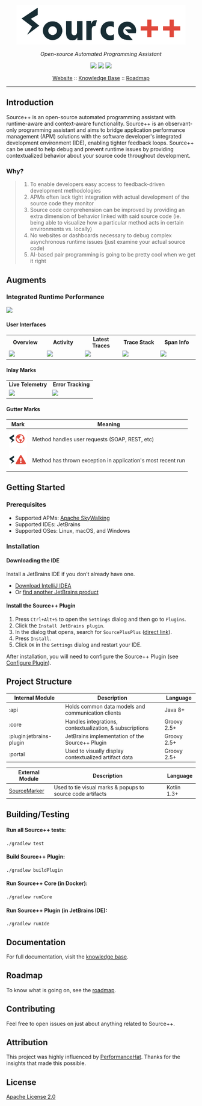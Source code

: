 <p align="center">
  <img src="docs/images/source_plus_plus_logo.png" width="450px" title="Source++">
</p>

*<p align="center">Open-source Automated Programming Assistant</p>*

<p align="center">
  <a href="https://travis-ci.com/sourceplusplus/Assistant"><img src="https://travis-ci.com/sourceplusplus/Assistant.svg?token=ss9XQPnrp2cb7kvLpwGX&branch=master"/></a>
  <a href="https://gitter.im/sourceplusplus"><img src="https://badges.gitter.im/Join Chat.svg"/></a>
  <a href="https://github.com/sourceplusplus/Assistant/blob/master/LICENSE"><img src="https://img.shields.io/badge/license-Apache 2-blue.svg?style=flat"/></a>
</p>

<p align="center">
  <a href="https://sourceplusplus.com">Website</a> ::
  <a href="docs/markdown">Knowledge Base</a> ::
  <a href="docs/markdown/02-general/02-roadmap.md">Roadmap</a>
</p>

---

## Introduction

Source++ is an open-source automated programming assistant with runtime-aware and context-aware functionality. Source++ is an observant-only programming assistant and aims to bridge application performance management (APM) solutions with the software developer's integrated development environment (IDE), enabling tighter feedback loops. Source++ can be used to help debug and prevent runtime issues by providing contextualized behavior about your source code throughout development.

### Why?

> 1. To enable developers easy access to feedback-driven development methodologies
> 2. APMs often lack tight integration with actual development of the source code they monitor
> 3. Source code comprehension can be improved by providing an extra dimension of behavior linked with said source code (ie. being able to visualize how a particular method acts in certain environments vs. locally)
> 4. No websites or dashboards necessary to debug complex asynchronous runtime issues (just examine your actual source code)
> 5. AI-based pair programming is going to be pretty cool when we get it right

## Augments

### Integrated Runtime Performance

![](https://raw.githubusercontent.com/sourceplusplus/Assistant/master/docs/images/augments/irp/Integrated-Runtime-Performance.jpg)

#### User Interfaces

<table>
  <tr>
      <td width="20%" align="center"><b>Overview</b></td>
      <td width="20%" align="center"><b>Activity</b></td>
      <td width="20%" align="center"><b>Latest Traces</b></td>
      <td width="20%" align="center"><b>Trace Stack</b></td>
      <td width="20%" align="center"><b>Span Info</b></td>
  </tr>
  <tr>
     <td><img src="https://raw.githubusercontent.com/sourceplusplus/Assistant/master/docs/images/augments/irp/IRP-Overview.jpg"/></td>
     <td><img src="https://raw.githubusercontent.com/sourceplusplus/Assistant/master/docs/images/augments/irp/IRP-Activity.jpg"/></td>
     <td><img src="https://raw.githubusercontent.com/sourceplusplus/Assistant/master/docs/images/augments/irp/IRP-Latest-Traces.jpg"/></td>
     <td><img src="https://raw.githubusercontent.com/sourceplusplus/Assistant/master/docs/images/augments/irp/IRP-Trace-Stack.jpg"/></td>
    <td><img src="https://raw.githubusercontent.com/sourceplusplus/Assistant/master/docs/images/augments/irp/IRP-Span-Info.jpg"/></td>
  </tr>
</table>

#### Inlay Marks

<table>
  <tr>
      <td width="50%" align="center"><b>Live Telemetry</b></td>
      <td width="50%" align="center"><b>Error Tracking</b></td>
  </tr>
  <tr>
     <td><img src="https://raw.githubusercontent.com/sourceplusplus/Assistant/master/docs/images/augments/irp/entry_method_inlay.jpg"/></td>
     <td><img src="https://raw.githubusercontent.com/sourceplusplus/Assistant/master/docs/images/augments/irp/failing_artifact_inlay.jpg"/></td>
  </tr>
</table>

#### Gutter Marks

| Mark                          | Meaning                                                  |
| ----------------------------- | -------------------------------------------------------- |
| ![](docs/images/plugin/icons/entry_method/active_entry_method.svg) | Method handles user requests (SOAP, REST, etc) |
| ![](docs/images/plugin/icons/failing_method/failing_method.svg) | Method has thrown exception in application's most recent run |

## Getting Started

### Prerequisites

- Supported APMs: [Apache SkyWalking](https://github.com/apache/skywalking)
- Supported IDEs: JetBrains
- Supported OSes: Linux, macOS, and Windows

### Installation

#### Downloading the IDE

Install a JetBrains IDE if you don’t already have one.

-  [Download IntelliJ IDEA](https://www.jetbrains.com/idea/download/)
- Or [find another JetBrains product](https://www.jetbrains.com/products.html)

#### Install the Source++ Plugin

1. Press `Ctrl+Alt+S` to open the `Settings` dialog and then go to `Plugins`.
2. Click the `Install JetBrains plugin`.
3. In the dialog that opens, search for `SourcePlusPlus` ([direct link](https://plugins.jetbrains.com/plugin/12033-source-)).
4. Press `Install`.
5. Click `OK` in the `Settings` dialog and restart your IDE.

After installation, you will need to configure the Source++ Plugin (see [Configure Plugin](docs/markdown/01-introduction/06-configure-source-plugin.md)).

## Project Structure

| Internal Module               | Description                                              | Language    |
| ----------------------------- | -------------------------------------------------------- | ----------- |
| :api                          | Holds common data models and communication clients       | Java 8+     |
| :core                         | Handles integrations, contextualization, & subscriptions | Groovy 2.5+ |
| :plugin:jetbrains-plugin      | JetBrains implementation of the Source++ Plugin          | Groovy 2.5+ |
| :portal                       | Used to visually display contextualized artifact data    | Groovy 2.5+ |

| External Module               | Description                                              | Language    |
| ----------------------------- | -------------------------------------------------------- | ----------- |
| [SourceMarker](https://github.com/sourceplusplus/SourceMarker) | Used to tie visual marks & popups to source code artifacts | Kotlin 1.3+ |

## Building/Testing

#### Run all Source++ tests:
```
./gradlew test
```

#### Build Source++ Plugin:
```
./gradlew buildPlugin
```

#### Run Source++ Core (in Docker):
```
./gradlew runCore
```

#### Run Source++ Plugin (in JetBrains IDE):
```
./gradlew runIde
```

## Documentation

For full documentation, visit the [knowledge base](docs/markdown).

## Roadmap

To know what is going on, see the [roadmap](docs/markdown/02-general/02-roadmap.md).

## Contributing

Feel free to open issues on just about anything related to Source++.

## Attribution

This project was highly influenced by [PerformanceHat](https://github.com/sealuzh/PerformanceHat). Thanks for the insights
that made this possible.

## License

[Apache License 2.0](https://github.com/sourceplusplus/Assistant/blob/master/LICENSE)

